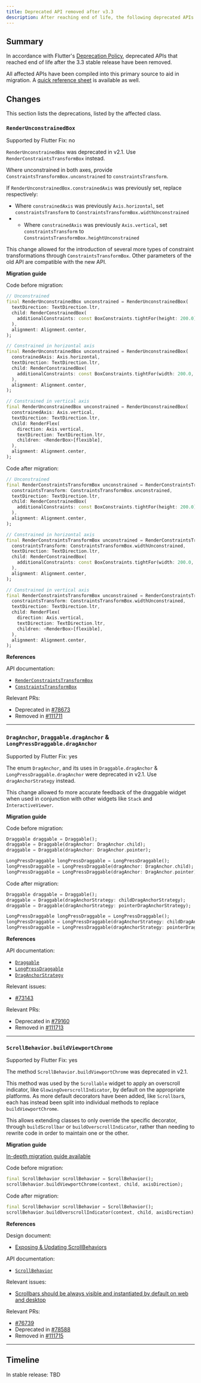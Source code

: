 ```yaml
---
title: Deprecated API removed after v3.3
description: After reaching end of life, the following deprecated APIs were removed from Flutter.
---
```


## Summary

In accordance with Flutter's [Deprecation Policy][],
deprecated APIs that reached end of life after the
3.3 stable release have been removed.

All affected APIs have been compiled into this
primary source to aid in migration. A
[quick reference sheet][] is available as well.


[Deprecation Policy]: {{site.repo.flutter}}/wiki/Tree-hygiene#deprecation
[quick reference sheet]: {{site.url}}/go/deprecations-removed-after-3-3

## Changes

This section lists the deprecations, listed by the affected class.

### `RenderUnconstrainedBox`

Supported by Flutter Fix: no

`RenderUnconstrainedBox` was deprecated in v2.1.
Use `RenderConstraintsTransformBox` instead.

Where unconstrained in both axes, provide `ConstraintsTransformBox.unconstrained`
to `constraintsTransform`.

If `RenderUnconstrainedBox.constrainedAxis` was previously set, replace respectively:

- Where `constrainedAxis` was previously `Axis.horizontal`, set
  `constraintsTransform` to `ConstraintsTransformBox.widthUnconstrained`
- - Where `constrainedAxis` was previously `Axis.vertical`, set
    `constraintsTransform` to `ConstraintsTransformBox.heightUnconstrained`

This change allowed for the introduction of several more types of constraint
transformations through `ConstraintsTransformBox`. Other parameters of the old
API are compatible with the new API.

**Migration guide**

Code before migration:
```dart
// Unconstrained
final RenderUnconstrainedBox unconstrained = RenderUnconstrainedBox(
  textDirection: TextDirection.ltr,
  child: RenderConstrainedBox(
    additionalConstraints: const BoxConstraints.tightFor(height: 200.0),
  ),
  alignment: Alignment.center,
);

// Constrained in horizontal axis
final RenderUnconstrainedBox unconstrained = RenderUnconstrainedBox(
  constrainedAxis: Axis.horizontal,
  textDirection: TextDirection.ltr,
  child: RenderConstrainedBox(
    additionalConstraints: const BoxConstraints.tightFor(width: 200.0, height: 200.0),
  ),
  alignment: Alignment.center,
);

// Constrained in vertical axis
final RenderUnconstrainedBox unconstrained = RenderUnconstrainedBox(
  constrainedAxis: Axis.vertical,
  textDirection: TextDirection.ltr,
  child: RenderFlex(
    direction: Axis.vertical,
    textDirection: TextDirection.ltr,
    children: <RenderBox>[flexible],
  ),
  alignment: Alignment.center,
);
```

Code after migration:
```dart
// Unconstrained
final RenderConstraintsTransformBox unconstrained = RenderConstraintsTransformBox(
  constraintsTransform: ConstraintsTransformBox.unconstrained,
  textDirection: TextDirection.ltr,
  child: RenderConstrainedBox(
    additionalConstraints: const BoxConstraints.tightFor(height: 200.0),
  ),
  alignment: Alignment.center,
);

// Constrained in horizontal axis
final RenderConstraintsTransformBox unconstrained = RenderConstraintsTransformBox(
  constraintsTransform: ConstraintsTransformBox.widthUnconstrained,
  textDirection: TextDirection.ltr,
  child: RenderConstrainedBox(
    additionalConstraints: const BoxConstraints.tightFor(width: 200.0, height: 200.0),
  ),
  alignment: Alignment.center,
);

// Constrained in vertical axis
final RenderConstraintsTransformBox unconstrained = RenderConstraintsTransformBox(
  constraintsTransform: ConstraintsTransformBox.widthUnconstrained,
  textDirection: TextDirection.ltr,
  child: RenderFlex(
    direction: Axis.vertical,
    textDirection: TextDirection.ltr,
    children: <RenderBox>[flexible],
  ),
  alignment: Alignment.center,
);
```

**References**

API documentation:
* [`RenderConstraintsTransformBox`][]
* [`ConstraintsTransformBox`][]

Relevant PRs:
* Deprecated in [#78673][]
* Removed in [#111711][]

[`RenderConstraintsTransformBox`]: {{site.api}}/flutter/rendering/RenderConstraintsTransformBox-class.html
[`ConstraintsTransformBox`]: {{site.api}}/flutter/widgets/ConstraintsTransformBox-class.html
[#78673]: {{site.repo.flutter}}/pull/78673
[#111711]: {{site.repo.flutter}}/pull/111711

---

### `DragAnchor`, `Draggable.dragAnchor` & `LongPressDraggable.dragAnchor`

Supported by Flutter Fix: yes

The enum `DragAnchor`, and its uses in `Draggable.dragAnchor` &
`LongPressDraggable.dragAnchor` were deprecated in v2.1.
Use `dragAnchorStrategy` instead.

This change allowed fo more accurate feedback of the draggable widget when used
in conjunction with other widgets like `Stack` and `InteractiveViewer`.

**Migration guide**

Code before migration:
```dart
Draggable draggable = Draggable();
draggable = Draggable(dragAnchor: DragAnchor.child);
draggable = Draggable(dragAnchor: DragAnchor.pointer);

LongPressDraggable longPressDraggable = LongPressDraggable();
longPressDraggable = LongPressDraggable(dragAnchor: DragAnchor.child);
longPressDraggable = LongPressDraggable(dragAnchor: DragAnchor.pointer);
```

Code after migration:
```dart
Draggable draggable = Draggable();
draggable = Draggable(dragAnchorStrategy: childDragAnchorStrategy);
draggable = Draggable(dragAnchorStrategy: pointerDragAnchorStrategy);

LongPressDraggable longPressDraggable = LongPressDraggable();
longPressDraggable = LongPressDraggable(dragAnchorStrategy: childDragAnchorStrategy);
longPressDraggable = LongPressDraggable(dragAnchorStrategy: pointerDragAnchorStrategy);
```

**References**

API documentation:
* [`Draggable`][]
* [`LongPressDraggable`][]
* [`DragAnchorStrategy`][]

Relevant issues:
* [#73143][]

Relevant PRs:
* Deprecated in [#79160][]
* Removed in [#111713][]

[`Draggable`]: {{site.api}}/flutter/widgets/Draggable-class.html
[`LongPressDraggable`]: {{site.api}}/flutter/widgets/LongPressDraggable-class.html
[`DragAnchorStrategy`]: {{site.api}}/flutter/widgets/DragAnchorStrategy.html
[#73143]: {{site.repo.flutter}}/pull/73143
[#79160]: {{site.repo.flutter}}/pull/79160
[#111713]: {{site.repo.flutter}}/pull/111713

---

### `ScrollBehavior.buildViewportChrome`

Supported by Flutter Fix: yes

The method `ScrollBehavior.buildViewportChrome` was deprecated in v2.1.

This method was used by the `Scrollable` widget to apply an overscroll
indicator, like `GlowingOverscrollIndicator`, by default on the appropriate
platforms. As more default decorators have been added, like `Scrollbar`s, each
has instead been split into individual methods to replace `buildViewportChrome`.

This allows extending classes to only override the specific decorator, through
`buildScrollbar` or `buildOverscrollIndicator`, rather than needing to rewrite
code in order to maintain one or the other.

**Migration guide**

[In-depth migration guide available][]

Code before migration:
```dart
final ScrollBehavior scrollBehavior = ScrollBehavior();
scrollBehavior.buildViewportChrome(context, child, axisDirection);
```

Code after migration:
```dart
final ScrollBehavior scrollBehavior = ScrollBehavior();
scrollBehavior.buildOverscrollIndicator(context, child, axisDirection);
```

**References**

Design document:
* [Exposing & Updating ScrollBehaviors][]

API documentation:
* [`ScrollBehavior`][]

Relevant issues:
* [Scrollbars should be always visible and instantiated by default on web and desktop][]

Relevant PRs:
* [#76739][]
* Deprecated in [#78588][]
* Removed in [#111715][]

[In-depth migration guide available]: {{site.url}}/release/breaking-changes/default-desktop-scrollbars
[Exposing & Updating ScrollBehaviors]: {{site.url}}/go/exposing-scroll-behaviors
[`ScrollBehavior`]: {{site.api}}/flutter/widgets/ScrollBehavior-class.html
[Scrollbars should be always visible and instantiated by default on web and desktop]: {{site.repo.flutter}}/issues/40107
[#76739]: {{site.repo.flutter}}/pull/76739
[#78588]: {{site.repo.flutter}}/pull/78588
[#111715]: {{site.repo.flutter}}/pull/111715


---

## Timeline

In stable release: TBD

